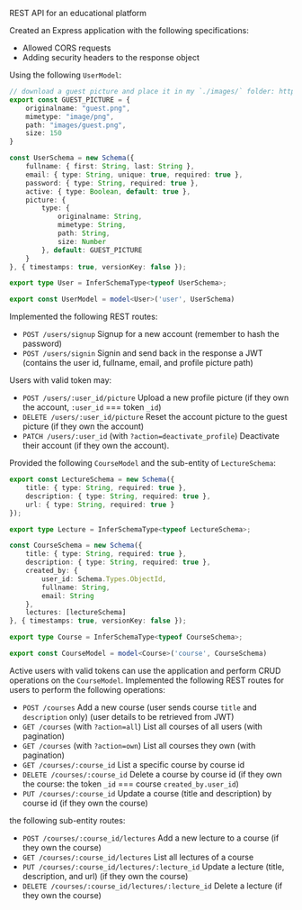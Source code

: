 REST API for an educational platform


Created an Express application with the following specifications:
* Allowed CORS requests
* Adding security headers to the response object

Using the following `UserModel`:
```typescript
// download a guest picture and place it in my `./images/` folder: https://pics.freeicons.io/uploads/icons/png/7287311761535956910-512.png
export const GUEST_PICTURE = {
    originalname: "guest.png",
    mimetype: "image/png",
    path: "images/guest.png",
    size: 150
}

const UserSchema = new Schema({
    fullname: { first: String, last: String },
    email: { type: String, unique: true, required: true },
    password: { type: String, required: true },
    active: { type: Boolean, default: true },
    picture: {
        type: {
            originalname: String,
            mimetype: String,
            path: String,
            size: Number
        }, default: GUEST_PICTURE
    }
}, { timestamps: true, versionKey: false });

export type User = InferSchemaType<typeof UserSchema>;

export const UserModel = model<User>('user', UserSchema)
```
Implemented the following REST routes:
* `POST /users/signup` Signup for a new account (remember to hash the password)
* `POST /users/signin` Signin and send back in the response a JWT (contains the user id, fullname, email, and profile picture path)
  
Users with valid token may:
* `POST /users/:user_id/picture` Upload a new profile picture (if they own the account, `:user_id` === token `_id`)
* `DELETE /users/:user_id/picture` Reset the account picture to the guest picture (if they own the account)
* `PATCH /users/:user_id` (with `?action=deactivate_profile`) Deactivate their account (if they own the account).
  
Provided the following `CourseModel` and the sub-entity of `LectureSchema`:
```typescript
export const LectureSchema = new Schema({
    title: { type: String, required: true },
    description: { type: String, required: true },
    url: { type: String, required: true }
});

export type Lecture = InferSchemaType<typeof LectureSchema>;

const CourseSchema = new Schema({
    title: { type: String, required: true },
    description: { type: String, required: true },
    created_by: {
        user_id: Schema.Types.ObjectId,
        fullname: String,
        email: String
    },
    lectures: [lectureSchema]
}, { timestamps: true, versionKey: false });

export type Course = InferSchemaType<typeof CourseSchema>;

export const CourseModel = model<Course>('course', CourseSchema)
```
Active users with valid tokens can use the application and perform CRUD operations on the `CourseModel`. Implemented the following REST routes for users to perform the following operations:
* `POST /courses` Add a new course (user sends course `title` and `description` only) (user details to be retrieved from JWT)
* `GET /courses` (with `?action=all`) List all courses of all users (with pagination)
* `GET /courses` (with `?action=own`) List all courses they own (with pagination)
* `GET /courses/:course_id` List a specific course by course id
* `DELETE /courses/:course_id` Delete a course by course id (if they own the course: the token `_id` === course `created_by.user_id`)
* `PUT /courses/:course_id` Update a course (title and description) by course id (if they own the course)
  
the following sub-entity routes:
* `POST /courses/:course_id/lectures` Add a new lecture to a course (if they own the course)
* `GET /courses/:course_id/lectures` List all lectures of a course
* `PUT /courses/:course_id/lectures/:lecture_id` Update a lecture (title, description, and url) (if they own the course)
* `DELETE /courses/:course_id/lectures/:lecture_id` Delete a lecture (if they own the course)

